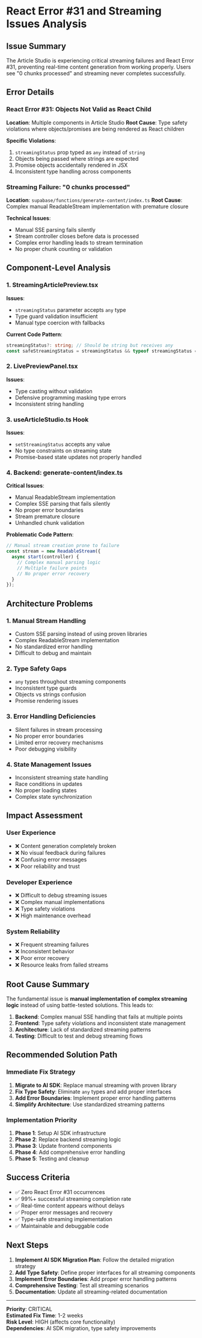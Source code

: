 
# React Error #31 and Streaming Issues Analysis

## Issue Summary

The Article Studio is experiencing critical streaming failures and React Error #31, preventing real-time content generation from working properly. Users see "0 chunks processed" and streaming never completes successfully.

## Error Details

### React Error #31: Objects Not Valid as React Child
**Location**: Multiple components in Article Studio
**Root Cause**: Type safety violations where objects/promises are being rendered as React children

**Specific Violations**:
1. `streamingStatus` prop typed as `any` instead of `string`
2. Objects being passed where strings are expected
3. Promise objects accidentally rendered in JSX
4. Inconsistent type handling across components

### Streaming Failure: "0 chunks processed"
**Location**: `supabase/functions/generate-content/index.ts`
**Root Cause**: Complex manual ReadableStream implementation with premature closure

**Technical Issues**:
- Manual SSE parsing fails silently
- Stream controller closes before data is processed
- Complex error handling leads to stream termination
- No proper chunk counting or validation

## Component-Level Analysis

### 1. StreamingArticlePreview.tsx
**Issues**:
- `streamingStatus` parameter accepts `any` type
- Type guard validation insufficient
- Manual type coercion with fallbacks

**Current Code Pattern**:
```typescript
streamingStatus?: string; // Should be string but receives any
const safeStreamingStatus = streamingStatus && typeof streamingStatus === 'string' ? streamingStatus : '';
```

### 2. LivePreviewPanel.tsx
**Issues**:
- Type casting without validation
- Defensive programming masking type errors
- Inconsistent string handling

### 3. useArticleStudio.ts Hook
**Issues**:
- `setStreamingStatus` accepts any value
- No type constraints on streaming state
- Promise-based state updates not properly handled

### 4. Backend: generate-content/index.ts
**Critical Issues**:
- Manual ReadableStream implementation
- Complex SSE parsing that fails silently
- No proper error boundaries
- Stream premature closure
- Unhandled chunk validation

**Problematic Code Pattern**:
```typescript
// Manual stream creation prone to failure
const stream = new ReadableStream({
  async start(controller) {
    // Complex manual parsing logic
    // Multiple failure points
    // No proper error recovery
  }
});
```

## Architecture Problems

### 1. Manual Stream Handling
- Custom SSE parsing instead of using proven libraries
- Complex ReadableStream implementation
- No standardized error handling
- Difficult to debug and maintain

### 2. Type Safety Gaps
- `any` types throughout streaming components
- Inconsistent type guards
- Objects vs strings confusion
- Promise rendering issues

### 3. Error Handling Deficiencies
- Silent failures in stream processing
- No proper error boundaries
- Limited error recovery mechanisms
- Poor debugging visibility

### 4. State Management Issues
- Inconsistent streaming state handling
- Race conditions in updates
- No proper loading states
- Complex state synchronization

## Impact Assessment

### User Experience
- ❌ Content generation completely broken
- ❌ No visual feedback during failures
- ❌ Confusing error messages
- ❌ Poor reliability and trust

### Developer Experience
- ❌ Difficult to debug streaming issues
- ❌ Complex manual implementations
- ❌ Type safety violations
- ❌ High maintenance overhead

### System Reliability
- ❌ Frequent streaming failures
- ❌ Inconsistent behavior
- ❌ Poor error recovery
- ❌ Resource leaks from failed streams

## Root Cause Summary

The fundamental issue is **manual implementation of complex streaming logic** instead of using battle-tested solutions. This leads to:

1. **Backend**: Complex manual SSE handling that fails at multiple points
2. **Frontend**: Type safety violations and inconsistent state management
3. **Architecture**: Lack of standardized streaming patterns
4. **Testing**: Difficult to test and debug streaming flows

## Recommended Solution Path

### Immediate Fix Strategy
1. **Migrate to AI SDK**: Replace manual streaming with proven library
2. **Fix Type Safety**: Eliminate `any` types and add proper interfaces  
3. **Add Error Boundaries**: Implement proper error handling patterns
4. **Simplify Architecture**: Use standardized streaming patterns

### Implementation Priority
1. **Phase 1**: Setup AI SDK infrastructure
2. **Phase 2**: Replace backend streaming logic
3. **Phase 3**: Update frontend components
4. **Phase 4**: Add comprehensive error handling
5. **Phase 5**: Testing and cleanup

## Success Criteria

- ✅ Zero React Error #31 occurrences
- ✅ 99%+ successful streaming completion rate
- ✅ Real-time content appears without delays
- ✅ Proper error messages and recovery
- ✅ Type-safe streaming implementation
- ✅ Maintainable and debuggable code

## Next Steps

1. **Implement AI SDK Migration Plan**: Follow the detailed migration strategy
2. **Add Type Safety**: Define proper interfaces for all streaming components
3. **Implement Error Boundaries**: Add proper error handling patterns
4. **Comprehensive Testing**: Test all streaming scenarios
5. **Documentation**: Update all streaming-related documentation

---

**Priority**: CRITICAL  
**Estimated Fix Time**: 1-2 weeks  
**Risk Level**: HIGH (affects core functionality)  
**Dependencies**: AI SDK migration, type safety improvements
